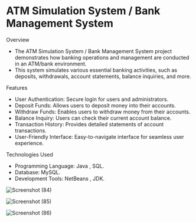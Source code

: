 # ATM Simulation System / Bank Management System
Overview
- The ATM Simulation System / Bank Management System project demonstrates how banking operations and management are conducted in an ATM/bank environment.
- This system simulates various essential banking activities, such as deposits, withdrawals, account statements, balance inquiries, and more.

Features
- User Authentication: Secure login for users and administrators.
- Deposit Funds: Allows users to deposit money into their accounts.
- Withdraw Funds: Enables users to withdraw money from their accounts.
- Balance Inquiry: Users can check their current account balance.
- Transaction History: Provides detailed statements of account transactions.
- User-Friendly Interface: Easy-to-navigate interface for seamless user experience.

Technologies Used
- Programming Language: Java , SQL.
- Database: MySQL.
- Development Tools: NetBeans , JDK.

![Screenshot (84)](https://github.com/user-attachments/assets/e18eb6d9-cec2-4638-b364-2ade963d661b)
        
![Screenshot (85)](https://github.com/user-attachments/assets/6c1844cc-e9db-4131-bf04-fee9dce4880e)
      
![Screenshot (86)](https://github.com/user-attachments/assets/5c42e2c1-ac92-434a-88b9-16a318259799)
        

